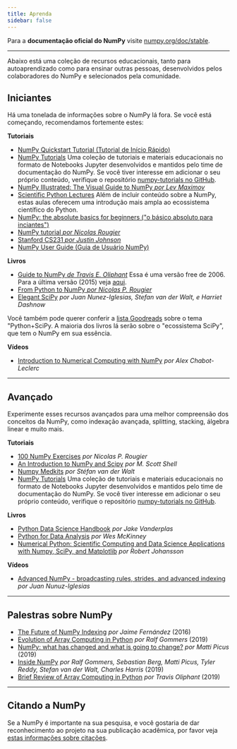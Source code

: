 ```yaml
---
title: Aprenda
sidebar: false
---
```


Para a **documentação oficial do NumPy** visite [numpy.org/doc/stable](https://numpy.org/doc/stable).

***

Abaixo está uma coleção de recursos educacionais, tanto para autoaprendizado como para ensinar outras pessoas, desenvolvidos pelos colaboradores do NumPy e selecionados pela comunidade.

## Iniciantes

Há uma tonelada de informações sobre o NumPy lá fora. Se você está começando, recomendamos fortemente estes:

<i class="fas fa-chalkboard"></i> **Tutoriais**

- [NumPy Quickstart Tutorial (Tutorial de Início Rápido)](https://numpy.org/devdocs/user/quickstart.html)
- [NumPy Tutorials](https://numpy.org/numpy-tutorials) Uma coleção de tutoriais e materiais educacionais no formato de Notebooks Jupyter desenvolvidos e mantidos pelo time de documentação do NumPy. Se você tiver interesse em adicionar o seu próprio conteúdo, verifique o repositório [numpy-tutorials no GitHub](https://github.com/numpy/numpy-tutorials).
- [NumPy Illustrated: The Visual Guide to NumPy _por Lev Maximov_](https://betterprogramming.pub/3b1d4976de1d?sk=57b908a77aa44075a49293fa1631dd9b)
- [Scientific Python Lectures](https://lectures.scientific-python.org/) Além de incluir conteúdo sobre a NumPy, estas aulas oferecem uma introdução mais ampla ao ecossistema científico do Python.
- [NumPy: the absolute basics for beginners ("o básico absoluto para inciantes")](https://numpy.org/devdocs/user/absolute_beginners.html)
- [NumPy tutorial _por Nicolas Rougier_](https://github.com/rougier/numpy-tutorial)
- [Stanford CS231 _por Justin Johnson_](http://cs231n.github.io/python-numpy-tutorial/)
- [NumPy User Guide (Guia de Usuário NumPy)](https://numpy.org/devdocs)

<i class="fas fa-book"></i> **Livros**

- [Guide to NumPy _de Travis E. Oliphant_](http://web.mit.edu/dvp/Public/numpybook.pdf) Essa é uma versão free de 2006. Para a última versão (2015) veja [aqui](https://www.barnesandnoble.com/w/guide-to-numpy-travis-e-oliphant-phd/1122853007).
- [From Python to NumPy _por Nicolas P. Rougier_](https://www.labri.fr/perso/nrougier/from-python-to-numpy/)
- [Elegant SciPy](https://www.amazon.com/Elegant-SciPy-Art-Scientific-Python/dp/1491922877) _por Juan Nunez-Iglesias, Stefan van der Walt, e Harriet Dashnow_

Você também pode querer conferir a [lista Goodreads](https://www.goodreads.com/shelf/show/python-scipy) sobre o tema "Python+SciPy. A maioria dos livros lá serão sobre o "ecossistema SciPy", que tem o NumPy em sua essência.

<i class="far fa-file-video"></i> **Vídeos**

- [Introduction to Numerical Computing with NumPy](http://youtu.be/ZB7BZMhfPgk) _por Alex Chabot-Leclerc_

***

## Avançado

Experimente esses recursos avançados para uma melhor compreensão dos conceitos da NumPy, como indexação avançada, splitting, stacking, álgebra linear e muito mais.

<i class="fas fa-chalkboard"></i> **Tutoriais**

- [100 NumPy Exercises](http://www.labri.fr/perso/nrougier/teaching/numpy.100/index.html) _por Nicolas P. Rougier_
- [An Introduction to NumPy and Scipy](https://engineering.ucsb.edu/~shell/che210d/numpy.pdf) _por M. Scott Shell_
- [Numpy Medkits](http://mentat.za.net/numpy/numpy_advanced_slides/) _por Stéfan van der Walt_
- [NumPy Tutorials](https://numpy.org/numpy-tutorials) Uma coleção de tutoriais e materiais educacionais no formato de Notebooks Jupyter desenvolvidos e mantidos pelo time de documentação do NumPy. Se você tiver interesse em adicionar o seu próprio conteúdo, verifique o repositório [numpy-tutorials no GitHub](https://github.com/numpy/numpy-tutorials).

<i class="fas fa-book"></i> **Livros**

- [Python Data Science Handbook](https://www.amazon.com/Python-Data-Science-Handbook-Essential/dp/1491912057) _por Jake Vanderplas_
- [Python for Data Analysis](https://www.amazon.com/Python-Data-Analysis-Wrangling-IPython/dp/1491957662) _por Wes McKinney_
- [Numerical Python: Scientific Computing and Data Science Applications with Numpy, SciPy, and Matplotlib](https://www.amazon.com/Numerical-Python-Scientific-Applications-Matplotlib/dp/1484242459) _por Robert Johansson_

<i class="far fa-file-video"></i> **Vídeos**

- [Advanced NumPy - broadcasting rules, strides, and advanced indexing](https://www.youtube.com/watch?v=cYugp9IN1-Q) _por Juan Nunuz-Iglesias_

***

## Palestras sobre NumPy

- [The Future of NumPy Indexing](https://www.youtube.com/watch?v=o0EacbIbf58) _por Jaime Fernández_ (2016)
- [Evolution of Array Computing in Python](https://www.youtube.com/watch?v=HVLPJnvInzM\&t=10s) _por Ralf Gommers_ (2019)
- [NumPy: what has changed and what is going to change?](https://www.youtube.com/watch?v=YFLVQFjRmPY) _por Matti Picus_ (2019)
- [Inside NumPy](https://www.youtube.com/watch?v=dBTJD_FDVjU) _por Ralf Gommers, Sebastian Berg, Matti Picus, Tyler Reddy, Stefan van der Walt, Charles Harris_ (2019)
- [Brief Review of Array Computing in Python](https://www.youtube.com/watch?v=f176j2g2eNc) _por Travis Oliphant_ (2019)

***

## Citando a NumPy

Se a NumPy é importante na sua pesquisa, e você gostaria de dar reconhecimento ao projeto na sua publicação acadêmica, por favor veja [estas informações sobre citações](/pt/citing-numpy).
